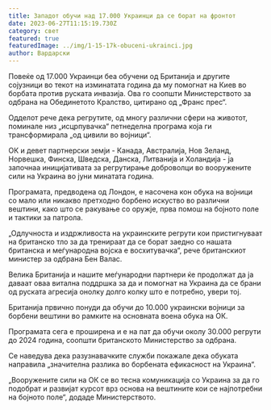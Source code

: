 ```yaml
---
title: Западот обучи над 17.000 Украинци да се борат на фронтот
date: 2023-06-27T11:15:19.730Z
category: свет
featured: true
featuredImage: ../img/1-15-17k-obuceni-ukrainci.jpg
author: Вардарски
---
```

Повеќе од 17.000 Украинци беа обучени од Британија и другите сојузници во текот на изминатата година да му помогнат на Киев во борбата против руската инвазија. Ова го соопшти Министерството за одбрана на Обединетото Кралство, цитирано од „Франс прес“.

Одделот рече дека регрутите, од многу различни сфери на животот, поминале низ „исцрпувачка“ петнеделна програма која ги трансформирала „од цивили во војници“.

ОК и девет партнерски земји - Канада, Австралија, Нов Зеланд, Норвешка, Финска, Шведска, Данска, Литванија и Холандија - ја започнаа иницијативата за регрутирање доброволци во вооружените сили на Украина во јуни минатата година.

Програмата, предводена од Лондон, е насочена кон обука на војници со мало или никакво претходно борбено искуство во различни вештини, како што се ракување со оружје, прва помош на бојното поле и тактики за патрола.

„Одлучноста и издржливоста на украинските регрути кои пристигнуваат на британско тло за да тренираат да се борат заедно со нашата британска и меѓународна војска е восхитувачка“, рече британскиот министер за одбрана Бен Валас.

Велика Британија и нашите меѓународни партнери ќе продолжат да ја даваат оваа витална поддршка за да и помогнат на Украина да се брани од руската агресија онолку долго колку што е потребно, увери тој.

Британија првично понуди да обучи до 10.000 украински војници за борбени вештини во рамките на основната воена обука на ОК.

Програмата сега е проширена и е на пат да обучи околу 30.000 регрути до 2024 година, соопшти британското Министерство за одбрана.

Се наведува дека разузнавачките служби покажале дека обуката направила „значителна разлика во борбената ефикасност на Украина“.

„Вооружените сили на ОК се во тесна комуникација со Украина за да го подобрат и развијат курсот врз основа на вештините кои се најпотребни на бојното поле“, додаде Министерството.